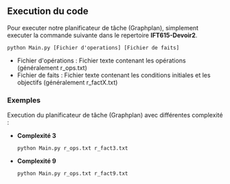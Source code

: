 ## Execution du code
Pour executer notre planificateur de tâche (Graphplan), simplement executer la commande suivante dans le repertoire **IFT615-Devoir2**.
```
python Main.py [Fichier d'operations] [Fichier de faits]
```
- Fichier d'opérations : Fichier texte contenant les opérations (généralement r_ops.txt)
- Fichier de faits : Fichier texte contenant les conditions initiales et les objectifs (généralement r_factX.txt)

### Exemples
Execution du planificateur de tâche (Graphplan) avec différentes complexité :

- **Complexité 3**
    ```
    python Main.py r_ops.txt r_fact3.txt
    ```
- **Complexité 9**
    ```
    python Main.py r_ops.txt r_fact9.txt
    ```
